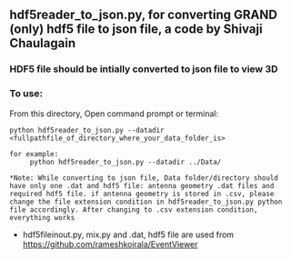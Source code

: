 ##  hdf5reader_to_json.py, for converting GRAND (only) hdf5 file  to json file, a code by Shivaji Chaulagain
### HDF5 file should be intially converted to json file to view 3D
### To use:
From this directory, Open command prompt or terminal:

    python hdf5reader_to_json.py --datadir <fullpathfile_of_directory_where_your_data_folder_is>

    for example:
         python hdf5reader_to_json.py --datadir ../Data/

    *Note: While converting to json file, Data folder/directory should have only one .dat and hdf5 file: antenna geometry .dat files and required hdf5 file. if antenna geometry is stored in .csv, please change the file extension condition in hdf5reader_to_json.py python file accordingly. After changing to .csv extension condition, everything works

* hdf5fileinout.py, mix.py and .dat, hdf5 file are used from https://github.com/rameshkoirala/EventViewer
